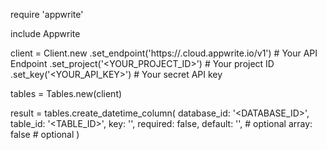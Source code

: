 require 'appwrite'

include Appwrite

client = Client.new
    .set_endpoint('https://<REGION>.cloud.appwrite.io/v1') # Your API Endpoint
    .set_project('<YOUR_PROJECT_ID>') # Your project ID
    .set_key('<YOUR_API_KEY>') # Your secret API key

tables = Tables.new(client)

result = tables.create_datetime_column(
    database_id: '<DATABASE_ID>',
    table_id: '<TABLE_ID>',
    key: '',
    required: false,
    default: '', # optional
    array: false # optional
)

